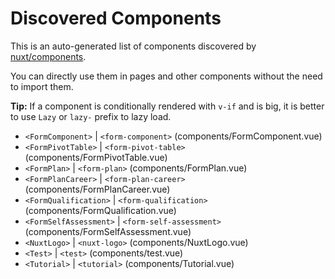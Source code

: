 # Discovered Components

This is an auto-generated list of components discovered by [nuxt/components](https://github.com/nuxt/components).

You can directly use them in pages and other components without the need to import them.

**Tip:** If a component is conditionally rendered with `v-if` and is big, it is better to use `Lazy` or `lazy-` prefix to lazy load.

- `<FormComponent>` | `<form-component>` (components/FormComponent.vue)
- `<FormPivotTable>` | `<form-pivot-table>` (components/FormPivotTable.vue)
- `<FormPlan>` | `<form-plan>` (components/FormPlan.vue)
- `<FormPlanCareer>` | `<form-plan-career>` (components/FormPlanCareer.vue)
- `<FormQualification>` | `<form-qualification>` (components/FormQualification.vue)
- `<FormSelfAssessment>` | `<form-self-assessment>` (components/FormSelfAssessment.vue)
- `<NuxtLogo>` | `<nuxt-logo>` (components/NuxtLogo.vue)
- `<Test>` | `<test>` (components/test.vue)
- `<Tutorial>` | `<tutorial>` (components/Tutorial.vue)
